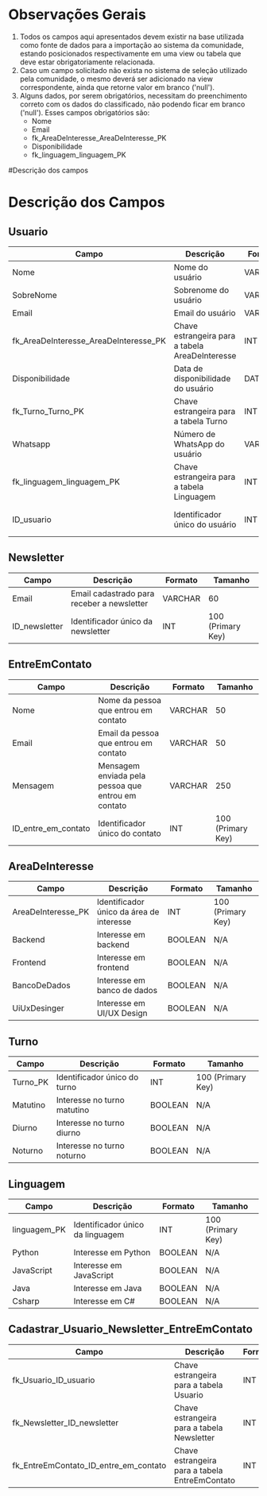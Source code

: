 # Observações Gerais

1. Todos os campos aqui apresentados devem existir na base utilizada como fonte de dados para a importação ao sistema da comunidade, estando posicionados respectivamente em uma view ou tabela que deve estar obrigatoriamente relacionada.
2. Caso um campo solicitado não exista no sistema de seleção utilizado pela comunidade, o mesmo deverá ser adicionado na view correspondente, ainda que retorne valor em branco ('null').
3. Alguns dados, por serem obrigatórios, necessitam do preenchimento correto com os dados do classificado, não podendo ficar em branco ('null'). Esses campos obrigatórios são:
   - Nome
   - Email
   - fk_AreaDeInteresse_AreaDeInteresse_PK
   - Disponibilidade
   - fk_linguagem_linguagem_PK

#Descrição dos campos

# Descrição dos Campos

## Usuario

| Campo                                 | Descrição                                       | Formato  | Tamanho           |
| ------------------------------------- | ----------------------------------------------- | -------- | ----------------- |
| Nome                                  | Nome do usuário                                 | VARCHAR  | 50                |
| SobreNome                             | Sobrenome do usuário                            | VARCHAR  | 50                |
| Email                                 | Email do usuário                                | VARCHAR  | 60                |
| fk_AreaDeInteresse_AreaDeInteresse_PK | Chave estrangeira para a tabela AreaDeInteresse | INT      | 100               |
| Disponibilidade                       | Data de disponibilidade do usuário              | DATETIME | N/A               |
| fk_Turno_Turno_PK                     | Chave estrangeira para a tabela Turno           | INT      | 100               |
| Whatsapp                              | Número de WhatsApp do usuário                   | VARCHAR  | 20                |
| fk_linguagem_linguagem_PK             | Chave estrangeira para a tabela Linguagem       | INT      | 100               |
| ID_usuario                            | Identificador único do usuário                  | INT      | 100 (Primary Key) |

## Newsletter

| Campo         | Descrição                                  | Formato | Tamanho           |
| ------------- | ------------------------------------------ | ------- | ----------------- |
| Email         | Email cadastrado para receber a newsletter | VARCHAR | 60                |
| ID_newsletter | Identificador único da newsletter          | INT     | 100 (Primary Key) |

## EntreEmContato

| Campo               | Descrição                                          | Formato | Tamanho           |
| ------------------- | -------------------------------------------------- | ------- | ----------------- |
| Nome                | Nome da pessoa que entrou em contato               | VARCHAR | 50                |
| Email               | Email da pessoa que entrou em contato              | VARCHAR | 50                |
| Mensagem            | Mensagem enviada pela pessoa que entrou em contato | VARCHAR | 250               |
| ID_entre_em_contato | Identificador único do contato                     | INT     | 100 (Primary Key) |

## AreaDeInteresse

| Campo              | Descrição                                | Formato | Tamanho           |
| ------------------ | ---------------------------------------- | ------- | ----------------- |
| AreaDeInteresse_PK | Identificador único da área de interesse | INT     | 100 (Primary Key) |
| Backend            | Interesse em backend                     | BOOLEAN | N/A               |
| Frontend           | Interesse em frontend                    | BOOLEAN | N/A               |
| BancoDeDados       | Interesse em banco de dados              | BOOLEAN | N/A               |
| UiUxDesinger       | Interesse em UI/UX Design                | BOOLEAN | N/A               |

## Turno

| Campo    | Descrição                    | Formato | Tamanho           |
| -------- | ---------------------------- | ------- | ----------------- |
| Turno_PK | Identificador único do turno | INT     | 100 (Primary Key) |
| Matutino | Interesse no turno matutino  | BOOLEAN | N/A               |
| Diurno   | Interesse no turno diurno    | BOOLEAN | N/A               |
| Noturno  | Interesse no turno noturno   | BOOLEAN | N/A               |

## Linguagem

| Campo        | Descrição                        | Formato | Tamanho           |
| ------------ | -------------------------------- | ------- | ----------------- |
| linguagem_PK | Identificador único da linguagem | INT     | 100 (Primary Key) |
| Python       | Interesse em Python              | BOOLEAN | N/A               |
| JavaScript   | Interesse em JavaScript          | BOOLEAN | N/A               |
| Java         | Interesse em Java                | BOOLEAN | N/A               |
| Csharp       | Interesse em C#                  | BOOLEAN | N/A               |

## Cadastrar_Usuario_Newsletter_EntreEmContato

| Campo                                 | Descrição                                      | Formato | Tamanho |
| ------------------------------------- | ---------------------------------------------- | ------- | ------- |
| fk_Usuario_ID_usuario                 | Chave estrangeira para a tabela Usuario        | INT     | 100     |
| fk_Newsletter_ID_newsletter           | Chave estrangeira para a tabela Newsletter     | INT     | 100     |
| fk_EntreEmContato_ID_entre_em_contato | Chave estrangeira para a tabela EntreEmContato | INT     | 100     |
